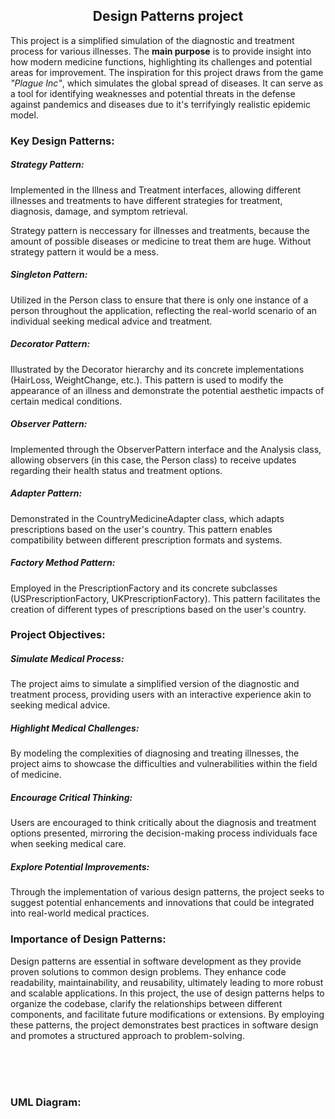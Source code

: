 <h2 style="text-align: center;">Design Patterns project</h2>

<p>This project is a simplified simulation of the diagnostic and treatment process for various illnesses. The <b>main purpose</b> is to provide insight into how modern medicine functions, highlighting its challenges and potential areas for improvement. The inspiration for this project draws from the game <i>"Plague Inc"</i>, which simulates the global spread of diseases. It can serve as a tool for identifying weaknesses and potential threats in the defense against pandemics and diseases due to it's terrifyingly realistic epidemic model.</p>

<h3>Key Design Patterns:</h3>

<h5>Strategy Pattern:</h5>
<p>Implemented in the Illness and Treatment interfaces, allowing different illnesses and treatments to have different strategies for treatment, diagnosis, damage, and symptom retrieval.</p>
<p>Strategy pattern is neccessary for illnesses and treatments, because the amount of possible diseases or medicine to treat them are huge. Without strategy pattern it would be a mess.</p>

<h5>Singleton Pattern:</h5>
<p>Utilized in the Person class to ensure that there is only one instance of a person throughout the application, reflecting the real-world scenario of an individual seeking medical advice and treatment.</p>

<h5>Decorator Pattern:</h5>
<p>Illustrated by the Decorator hierarchy and its concrete implementations (HairLoss, WeightChange, etc.). This pattern is used to modify the appearance of an illness and demonstrate the potential aesthetic impacts of certain medical conditions.</p>

<h5>Observer Pattern:</h5>
<p>Implemented through the ObserverPattern interface and the Analysis class, allowing observers (in this case, the Person class) to receive updates regarding their health status and treatment options.</p>

<h5>Adapter Pattern:</h5>
<p>Demonstrated in the CountryMedicineAdapter class, which adapts prescriptions based on the user's country. This pattern enables compatibility between different prescription formats and systems.</p>

<h5>Factory Method Pattern:</h5>
<p>Employed in the PrescriptionFactory and its concrete subclasses (USPrescriptionFactory, UKPrescriptionFactory). This pattern facilitates the creation of different types of prescriptions based on the user's country.</p>

<h3>Project Objectives:</h3>

<h5>Simulate Medical Process:</h5>
<p>The project aims to simulate a simplified version of the diagnostic and treatment process, providing users with an interactive experience akin to seeking medical advice.</p>

<h5>Highlight Medical Challenges:</h5>
<p>By modeling the complexities of diagnosing and treating illnesses, the project aims to showcase the difficulties and vulnerabilities within the field of medicine.</p>

<h5>Encourage Critical Thinking:</h5>
<p>Users are encouraged to think critically about the diagnosis and treatment options presented, mirroring the decision-making process individuals face when seeking medical care.</p>

<h5>Explore Potential Improvements:</h5>
<p>Through the implementation of various design patterns, the project seeks to suggest potential enhancements and innovations that could be integrated into real-world medical practices.</p>

<h3>Importance of Design Patterns:</h3>
<p>Design patterns are essential in software development as they provide proven solutions to common design problems. They enhance code readability, maintainability, and reusability, ultimately leading to more robust and scalable applications. In this project, the use of design patterns helps to organize the codebase, clarify the relationships between different components, and facilitate future modifications or extensions. By employing these patterns, the project demonstrates best practices in software design and promotes a structured approach to problem-solving.</p>

<br><br><br>

<h3>UML Diagram: </h3>
